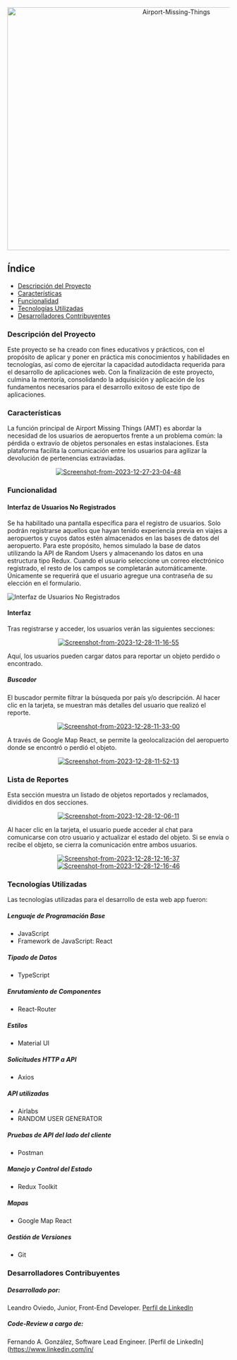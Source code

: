<div align="center">
  <a href='https://postimages.org/' target='_blank'><img src='https://i.postimg.cc/xTJTKx9V/Airport-Missing-Things.png' border='0' alt='Airport-Missing-Things' Width=750px height=550px /></a>
</div>

## Índice

- [Descripción del Proyecto](#descripción-del-proyecto)
- [Características](#características)
- [Funcionalidad](#funcionalidad)
- [Tecnologías Utilizadas](#tecnologías-utilizadas)
- [Desarrolladores Contribuyentes](#desarrolladores-contribuyentes)

### Descripción del Proyecto

Este proyecto se ha creado con fines educativos y prácticos, con el propósito de aplicar y poner en práctica mis conocimientos y habilidades en tecnologías, así como de ejercitar la capacidad autodidacta requerida para el desarrollo de aplicaciones web. Con la finalización de este proyecto, culmina la mentoría, consolidando la adquisición y aplicación de los fundamentos necesarios para el desarrollo exitoso de este tipo de aplicaciones.

### Características

La función principal de Airport Missing Things (AMT) es abordar la necesidad de los usuarios de aeropuertos frente a un problema común: la pérdida o extravío de objetos personales en estas instalaciones. Esta plataforma facilita la comunicación entre los usuarios para agilizar la devolución de pertenencias extraviadas.

<div align="center">
  <a href="https://ibb.co/VHcbVqh"><img src="https://i.ibb.co/hXJrsmn/Screenshot-from-2023-12-27-23-04-48.png" alt="Screenshot-from-2023-12-27-23-04-48" border="0"></a>
</div>

### Funcionalidad

#### Interfaz de Usuarios No Registrados

Se ha habilitado una pantalla específica para el registro de usuarios. Solo podrán registrarse aquellos que hayan tenido experiencia previa en viajes a aeropuertos y cuyos datos estén almacenados en las bases de datos del aeropuerto. Para este propósito, hemos simulado la base de datos utilizando la API de Random Users y almacenando los datos en una estructura tipo Redux. Cuando el usuario seleccione un correo electrónico registrado, el resto de los campos se completarán automáticamente. Únicamente se requerirá que el usuario agregue una contraseña de su elección en el formulario.

![Interfaz de Usuarios No Registrados](https://i.postimg.cc/tJjpgkBm/Screenshot-from-2023-12-27-23-05-06.png)

#### Interfaz

Tras registrarse y acceder, los usuarios verán las siguientes secciones:

<div align="center">
  <a href="https://ibb.co/4KBZ43C"><img src="https://i.ibb.co/mbQChgd/Screenshot-from-2023-12-28-11-16-55.png" alt="Screenshot-from-2023-12-28-11-16-55" border="0"></a>
</div>

Aquí, los usuarios pueden cargar datos para reportar un objeto perdido o encontrado.

##### Buscador

El buscador permite filtrar la búsqueda por país y/o descripción. Al hacer clic en la tarjeta, se muestran más detalles del usuario que realizó el reporte.

<div align="center">
  <a href="https://ibb.co/x1hxw8Z"><img src="https://i.ibb.co/pf2YNrq/Screenshot-from-2023-12-28-11-33-00.png" alt="Screenshot-from-2023-12-28-11-33-00" border="0"></a>
</div>

A través de Google Map React, se permite la geolocalización del aeropuerto donde se encontró o perdió el objeto.

<div align="center">
  <a href="https://ibb.co/zFk3fTZ"><img src="https://i.ibb.co/1MSC2tT/Screenshot-from-2023-12-28-11-52-13.png" alt="Screenshot-from-2023-12-28-11-52-13" border="0"></a>
</div>

### Lista de Reportes

Esta sección muestra un listado de objetos reportados y reclamados, divididos en dos secciones.

<div align="center">
  <a href="https://ibb.co/XpM25BY"><img src="https://i.ibb.co/3WQrFXR/Screenshot-from-2023-12-28-12-06-11.png" alt="Screenshot-from-2023-12-28-12-06-11" border="0"></a> 
</div>

Al hacer clic en la tarjeta, el usuario puede acceder al chat para comunicarse con otro usuario y actualizar el estado del objeto. Si se envía o recibe el objeto, se cierra la comunicación entre ambos usuarios.

<div align="center">
  <a href="https://ibb.co/yBzgnGK"><img src="https://i.ibb.co/YT5f7YJ/Screenshot-from-2023-12-28-12-16-37.png" alt="Screenshot-from-2023-12-28-12-16-37" border="0"></a>
</div>

<div align="center">
  <a href="https://ibb.co/P5Vwh1S"><img src="https://i.ibb.co/zStGRPk/Screenshot-from-2023-12-28-12-16-46.png" alt="Screenshot-from-2023-12-28-12-16-46" border="0"></a>
</div>

### Tecnologías Utilizadas

Las tecnologías utilizadas para el desarrollo de esta web app fueron:

##### Lenguaje de Programación Base

- JavaScript
- Framework de JavaScript: React

##### Tipado de Datos

- TypeScript

##### Enrutamiento de Componentes

- React-Router

##### Estilos

- Material UI

##### Solicitudes HTTP a API

- Axios

##### API utilizadas

- Airlabs
- RANDOM USER GENERATOR

##### Pruebas de API del lado del cliente

- Postman

##### Manejo y Control del Estado

- Redux Toolkit

##### Mapas

- Google Map React

##### Gestión de Versiones

- Git

### Desarrolladores Contribuyentes

##### Desarrollado por:

Leandro Oviedo, Junior, Front-End Developer.
[Perfil de LinkedIn](https://www.linkedin.com/in/leandro-oviedo-418b3b2a4/)

##### Code-Review a cargo de:

Fernando A. González, Software Lead Engineer.
[Perfil de LinkedIn](https://www.linkedin.com/in/
